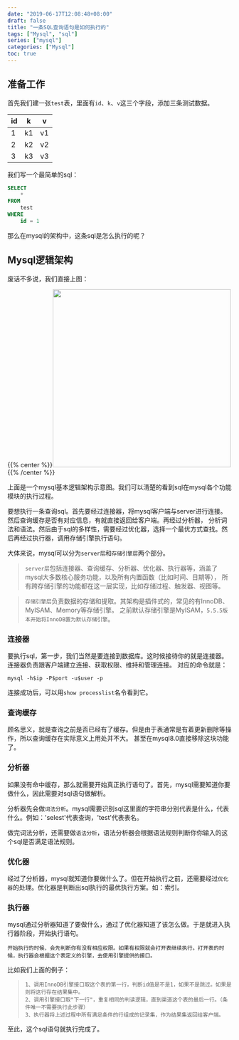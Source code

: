 ```yaml
---
date: "2019-06-17T12:08:48+08:00"
draft: false
title: "一条SQL查询语句是如何执行的"
tags: ["Mysql", "sql"]
series: ["mysql"]
categories: ["Mysql"]
toc: true
---
```


## 准备工作
首先我们建一张`test`表，里面有`id`、`k`、`v`这三个字段，添加三条测试数据。

| id | k  | v  |
| ------- | ------ | ------ |
| 1 | k1 | v1 | 
| 2 | k2 | v2 | 
| 3 | k3 | v3 | 

我们写一个最简单的sql：
```sql
SELECT
	* 
FROM
	test 
WHERE
	id = 1
```
那么在mysql的架构中，这条sql是怎么执行的呢？

## Mysql逻辑架构
废话不多说，我们直接上图：

{{% center %}}<img name="touchbar-config" src="/images/blog/2019-06/mysql_01.png" width='400px'/>{{% /center %}}

上面是一个mysql基本逻辑架构示意图。我们可以清楚的看到sql在mysql各个功能模块的执行过程。  
   
要想执行一条查询sql。首先要经过连接器，将mysql客户端与server进行连接。然后查询缓存是否有对应信息，有就直接返回给客户端。再经过分析器，
分析词法和语法。然后由于sql的多样性，需要经过优化器，选择一个最优方式查找。然后再经过执行器，调用存储引擎执行语句。

大体来说，mysql可以分为`server层`和`存储引擎层`两个部分。    

>`server层`包括连接器、查询缓存、分析器、优化器、执行器等，涵盖了mysql大多数核心服务功能，以及所有内置函数（比如时间、日期等），
所有跨存储引擎的功能都在这一层实现，比如存储过程、触发器、视图等。      

>`存储引擎层`负责数据的存储和提取。其架构是插件式的，常见的有InnoDB、MyISAM、Memory等存储引擎。
之前默认存储引擎是MyISAM，`5.5.5版本开始将InnoDB置为默认存储引擎`。

### 连接器
要执行sql，第一步，我们当然是要连接到数据库。这时候接待你的就是连接器。连接器负责跟客户端建立连接、获取权限、维持和管理连接。
对应的命令就是：
```shell
mysql -h$ip -P$port -u$user -p
```
连接成功后，可以用`show processlist`名令看到它。

### 查询缓存
顾名思义，就是查询之前是否已经有了缓存。但是由于表通常是有着更新删除等操作，所以查询缓存在实际意义上用处并不大。
甚至在mysql8.0直接移除这块功能了。

### 分析器
如果没有命中缓存，那么就需要开始真正执行语句了。首先，mysql需要知道你要做什么，因此需要对sql语句做解析。

分析器先会做`词法分析`。mysql需要识别sql这里面的字符串分别代表是什么，代表什么。例如：'selest'代表查询，'test'代表表名。

做完词法分析，还需要做`语法分析`，语法分析器会根据语法规则判断你你输入的这个sql是否满足语法规则。

### 优化器
经过了分析器，mysql就知道你要做什么了。但在开始执行之前，还需要经过`优化器`的处理。优化器是判断出sql执行的最优执行方案。如：索引。

### 执行器
mysql通过分析器知道了要做什么，通过了优化器知道了该怎么做。于是就进入执行器阶段，开始执行语句。

`开始执行的时候，会先判断你有没有相应权限。如果有权限就会打开表继续执行。打开表的时候，执行器会根据这个表定义的引擎，去使用引擎提供的接口。`

比如我们上面的例子：

>`1、调用InnoDB引擎接口取这个表的第一行，判断id值是不是1，如果不是跳过。如果是则将这行存在结果集中。`    
>`2、调用引擎接口取"下一行"，重复相同的判读逻辑，直到渠道这个表的最后一行。（条件唯一不需要执行此步骤）`     
>`3、执行器将上述过程中所有满足条件的行组成的记录集，作为结果集返回给客户端。`

至此，这个sql语句就执行完成了。








